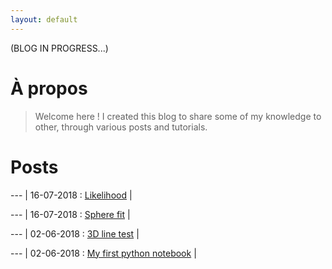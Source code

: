 ```yaml
---
layout: default
---
```


(BLOG IN PROGRESS...)

# À propos

>Welcome here !
>I created this blog to share some of my knowledge to other, through various posts and tutorials.

# Posts

--- |
16-07-2018 : [Likelihood](./posts/likelihood.html) |

--- |
16-07-2018 : [Sphere fit](./posts/Sphere_fitting.html) |

--- |
02-06-2018 : [3D line test](./posts/Test3Dline.html) |

--- |
02-06-2018 : [My first python notebook](./posts/TutorialJupyter.html) |